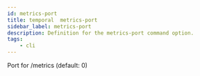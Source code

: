 ```yaml
---
id: metrics-port
title: temporal  metrics-port
sidebar_label: metrics-port
description: Definition for the metrics-port command option.
tags:
	- cli
---
```


 Port for /metrics (default: 0)
